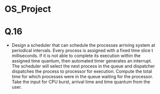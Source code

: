 # OS_Project

# Q.16
* Design a scheduler that can schedule the processes arriving system at periodical intervals. Every process is assigned with a fixed time slice t milliseconds. If it is not able to complete its execution within the assigned time quantum, then automated timer generates an interrupt. The scheduler will select the next process in the queue and dispatcher dispatches the process to processor for execution. Compute the total time for which processes were in the queue waiting for the processor. Take the input for CPU burst, arrival time and time quantum from the user. 
